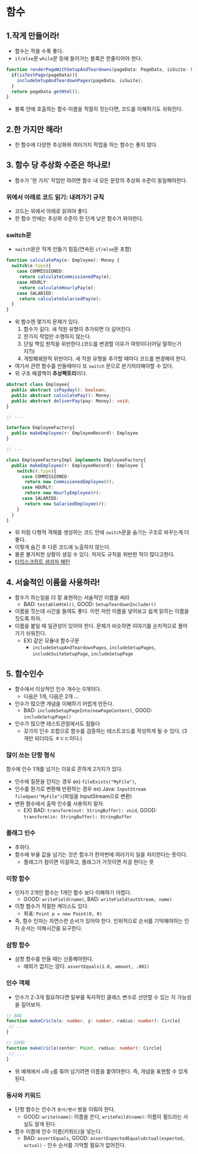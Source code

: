 # 함수

## 1.작게 만들어라!
- 함수는 작을 수록 좋다.
- `if/else`문 `while`문 등에 들어가는 블록은 한줄이어야 한다.
```typescript
function renderPageWithSetupAndTeardowns(pageData: PageData, isSuite: boolean){
  if(isTestPage(pageData)){
    includeSetupAndTeardownPages(pageData, isSuite);
  }
  return pageData.getHtml();
}
```
- 블록 안에 호출하는 함수 이름을 적절히 짓는다면, 코드를 이해하기도 쉬워진다.

## 2.한 가지만 해라!
- 한 함수에 다양한 추상화와 여러가지 작업을 하는 함수는 좋지 않다.

## 3. 함수 당 추상화 수준은 하나로!
- 함수가 '한 가지' 작업만 하려면 함수 내 모든 문장의 추상화 수준이 동일해야한다.

### 위에서 아래로 코드 읽기: 내려가기 규칙
- 코드는 위에서 아래로 읽혀야 좋다.
- 한 함수 안에는 추상화 수준이 한 단계 낮은 함수가 와야한다.

### switch문
- `switch`문은 작게 만들기 힘듬(연속된 `if/else`문 포함)
```typescript
function calculatePay(e: Employee): Money {
  switch(e.type){
    case COMMISSIONED:
     return calculateCommissionedPay(e);
    case HOURLY:
     return calculateHourlyPay(e);
    case SALARIED:
     return calculateSalariedPay(e);
  }
}
```
- 위 함수엔 몇가지 문제가 있다.
  1. 함수가 길다. 새 직원 유형이 추가되면 더 길어진다.
  2. 한가지 작업만 수행하지 않는다.
  3. 단일 책임 원칙을 위반한다.(코드를 변경할 이유가 여럿이다(어딜 말하는거지?))
  4. 개방폐쇄원칙 위반이다. 새 직원 유형을 추가할 때마다 코드를 변경해야 한다.
- 여기서 관련 함수를 만들때마다 또 `switch` 문으로 분기처리해야할 수 있다. 
- 위 구조 해결책이 **추상팩토리**이다.

```typescript
abstract class Employee{
  public abstract isPayday(): boolean;
  public abstract calculatePay(): Money;
  public abstract deliverPay(pay: Money): void;
}

// ---- 

interface EmployeeFactory{
  public makeEmployee(r: EmployeeRecord): Employee
}

// ---

class EmployeeFactoryImpl implements EmployeeFactory{
  public makeEmployee(r: EmployeeRecord): Employee {
    switch(r.type){
      case COMMISSIONED:
       return new CommisionedEmployee(r);
      case HOURLY:
       return new HourlyEmployee(r);
      case SALARIED:
       return new SalariedEmployee(r);
    }
  }
}
```
- 위 처럼 다형적 객체를 생성하는 코드 안에 `switch`문을 숨기는 구조로 바꾸는게 더 좋다.
- 이렇게 숨긴 후 다른 코드에 노출하지 않는다.
- 물론 불가피한 상황이 생길 수 있다. 저자도 규칙을 위반한 적이 많다고한다.
- [타입스크립트 생성자 패턴](https://medium.com/@pks2974/typescript-%EC%99%80-%EC%83%9D%EC%84%B1-%ED%8C%A8%ED%84%B4-%EA%B0%84%EB%8B%A8-%EC%A0%95%EB%A6%AC-58945ab5f2ce)

## 4. 서술적인 이름을 사용하라!
- 함수가 하는일을 더 잘 표현하는 서술적인 이름을 써라
    - BAD: `testableHtml()`, GOOD: `SetupTeardownIncluder()` 
- 이름을 짓는데 시간을 들여도 좋다. 이런 저런 이름을 넣어보고 쉽게 읽히는 이름을 짓도록 하자.
- 이름을 붙일 때 일관성이 있어야 한다. 문체가 비슷하면 이야기를 순차적으로 풀어가기 쉬워진다.
    - EX) 같은 모듈내 함수구문
        - `includeSetupAndTeardownPages`, `includeSetupPages`, `includeSuiteSetupPage`, `includeSetupPage`

## 5. 함수인수
- 함수에서 이상적인 인수 개수는 0개이다.
    - 다음은 1개, 다음은 2개 ...
- 인수가 많으면 개념을 이해하기 어렵게 만든다.
    - BAD: `includeSetupPageInto(newPageContent)`, GOOD: `includeSetupPage()`
- 인수가 많으면 테스트관점에서도 힘들다
    - 갖가지 인수 조합으로 함수를 검증하는 테스트코드를 작성하게 될 수 있다. (3개만 되더라도 ㅎㄷㄷ이다.)
    
### 많이 쓰는 단항 형식
함수에 인수 1개를 넘기는 이유로 흔하게 2가지가 있다.
- 인수에 질문을 던지는 경우 ex) `fileExists("MyFile")`, 
- 인수를 뭔가로 변환해 반환하는 경우 ex) Java: `InputStream fileOpen("MyFile")`(파일을 InputStream으로 변환)
- 변환 함수에서 출력 인수를 사용하지 말자.
    - EX) BAD: `transform(out: StringBuffer): void`, GOOD: `transform(in: StringBuffer): StringBuffer`

### 플래그 인수
- 추하다.
- 함수에 부울 값을 넘기는 것은 함수가 한꺼번에 여러가지 일을 처리한다는 뜻이다.
    - 플래그가 참이면 이걸하고, 플래그가 거짓이면 저걸 한다는 뜻
    
### 이항 함수
- 인자가 2개인 함수는 1개인 함수 보다 이해하기 어렵다.
    - GOOD: `writeField(name)`, BAD: `writeField(outStream, name)`
- 이항 함수가 적절한 케이스도 있다.
    - 좌표: `Point p = new Point(0, 0)`
- 즉, 함수 인자는 자연스런 순서가 있어야 한다. 인위적으로 순서를 기억해야하는 인자 순서는 이해시간을 요구한다.

### 삼항 함수
- 삼항 함수를 만들 때는 신중해야한다.
    - 예외가 없지는 않다. `assertEquals(1.0, amount, .001)`

### 인수 객체
- 인수가 2-3개 필요하다면 일부를 독자적인 클래스 변수로 선언할 수 있는 지 가능성을 짚어보자.
```typescript
// BAD
function makeCricle(x: number, y: number, radius: number): Circle{
 // ...
}

// GOOD
function makeCricle(center: Point, radius: number): Circle{
 // ...
}
```
- 위 예제에서 `x`와 `y`를 묶어 넘기려면 이름을 붙여야한다. 즉, 개념을 표현할 수 있게 된다.

### 동사와 키워드
- 단항 함수는 인수가 `동사/명사` 쌍을 이뤄야 한다.
    - GOOD: `write(name)`: 이름을 쓴다, `writeFeild(name)`: 이름이 필드라는 사실도 알게 된다.
- 함수 이름에 인수 이름(키워드)을 넣는다.
    - BAD: `assertEquals`, GOOD: `assertExpectedEqualsActual(expected, actual)` - 인수 순서를 기억할 필요가 없어진다.
    
